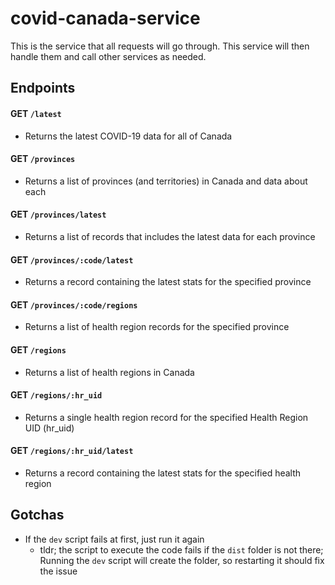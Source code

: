 # covid-canada-service

This is the service that all requests will go through. This service will then handle them and call other services as needed.

## Endpoints

#### GET `/latest`
* Returns the latest COVID-19 data for all of Canada

#### GET `/provinces`
* Returns a list of provinces (and territories) in Canada and data about each

#### GET `/provinces/latest`
* Returns a list of records that includes the latest data for each province

#### GET `/provinces/:code/latest`
* Returns a record containing the latest stats for the specified province

#### GET `/provinces/:code/regions`
* Returns a list of health region records for the specified province

#### GET `/regions`
* Returns a list of health regions in Canada

#### GET `/regions/:hr_uid`
* Returns a single health region record for the specified Health Region UID (hr_uid)

#### GET `/regions/:hr_uid/latest`
* Returns a record containing the latest stats for the specified health region

## Gotchas

* If the `dev` script fails at first, just run it again
  * tldr; the script to execute the code fails if the `dist` folder is not there; Running the `dev` script will create the folder, so restarting it should fix the issue
